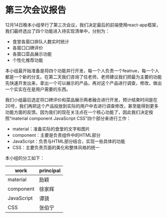 # 第三次会议报告

12月14日晚本小组举行了第三次会议，我们决定最后的前端使用react-app框架，我们最终选出了四个功能进入待实现清单中，分别为：

- 食堂各窗口排队人数实时统计
- 各窗口口碑评价
- 各窗口菜品展示功能
- 个性化推荐功能

本小组最开始准备是将四个功能并行开发，每一个人负责一个featrue，每一个人都是一个新的分支。在第二天我们咨询了任老师，老师建议我们把最为主要的功能先快速开发出来，拿出一个可以展示的产品，再对这个产品进行调查，修改，做出一个实实在在是用户需要的东西。

我们小组最后选定将口碑评价和菜品展示两者融合进行开发，预计结束时间是在20号，我们再把这个产品投放到实际的用户中去进行调查修改，甚至能得到更多功能方面的反馈。因为我们的现在关注点在一个核心功能了，因此我们决定按照“material  component  JavaScript  CSS”四个部分来进行工作：

- material：准备实际的食堂的文字和图片
- component：主要是负责组件中的HTML部分
- JavaScript：负责与HTML部分结合，实现一些具体的功能
- CSS：主要负责页面的美化和整体风格的统一

本小组的分工如下：

| work       | principal |
| ---------- | --------- |
| material   | 励颖        |
| component  | 徐家辉       |
| JavaScript | 谭骁        |
| CSS        | 张伯宁       |

